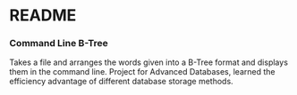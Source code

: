 # README
### Command Line B-Tree

Takes a file and arranges the words given into a B-Tree format and displays them in the command line.
Project for Advanced Databases, learned the efficiency advantage of different database storage methods.

